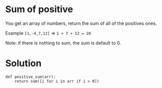 # Sum of positive

You get an array of numbers, return the sum of all of the positives ones.

Example ```[1,-4,7,12]``` => ```1 + 7 + 12 = 20```

Note: if there is nothing to sum, the sum is default to 0.

# Solution
```
def positive_sum(arr):
    return sum([i for i in arr if i > 0])
```